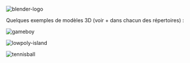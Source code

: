 ![blender-logo](https://github.com/user-attachments/assets/7043d329-ec8d-4f4c-ad6d-16fc020ce786)

Quelques exemples de modèles 3D (voir + dans chacun des répertoires) :

![gameboy](https://github.com/user-attachments/assets/f92f5270-4c34-40fd-a446-684ad99a991a)

![lowpoly-island](https://github.com/user-attachments/assets/a381a7ce-5fb3-4d51-b7dc-4d626416903c)

![tennisball](https://github.com/user-attachments/assets/74e81695-539d-4cd7-b504-9c819d1f255e)


